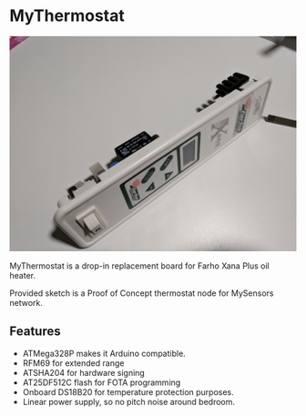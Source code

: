 # MyThermostat

![MyThermostat board](https://github.com/ger-ator/MyThermostat/raw/master/pics/v2_2.jpg)

MyThermostat is a drop-in replacement board for Farho Xana Plus oil heater.

Provided sketch is a Proof of Concept thermostat node for MySensors network.

## Features
- ATMega328P makes it Arduino compatible.
- RFM69 for extended range
- ATSHA204 for hardware signing
- AT25DF512C flash for FOTA programming
- Onboard DS18B20 for temperature protection purposes.
- Linear power supply, so no pitch noise around bedroom.
